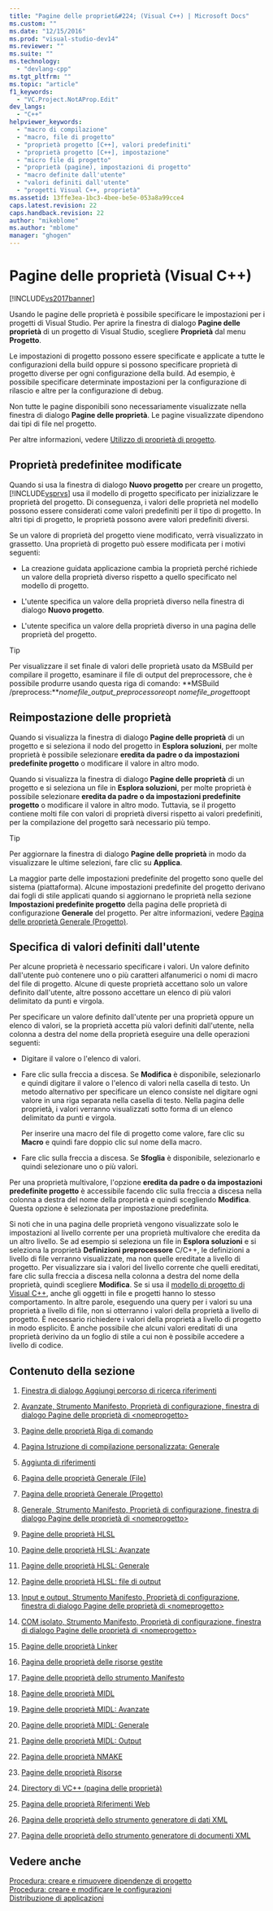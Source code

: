 ```yaml
---
title: "Pagine delle propriet&#224; (Visual C++) | Microsoft Docs"
ms.custom: ""
ms.date: "12/15/2016"
ms.prod: "visual-studio-dev14"
ms.reviewer: ""
ms.suite: ""
ms.technology: 
  - "devlang-cpp"
ms.tgt_pltfrm: ""
ms.topic: "article"
f1_keywords: 
  - "VC.Project.NotAProp.Edit"
dev_langs: 
  - "C++"
helpviewer_keywords: 
  - "macro di compilazione"
  - "macro, file di progetto"
  - "proprietà progetto [C++], valori predefiniti"
  - "proprietà progetto [C++], impostazione"
  - "micro file di progetto"
  - "proprietà (pagine), impostazioni di progetto"
  - "macro definite dall'utente"
  - "valori definiti dall'utente"
  - "progetti Visual C++, proprietà"
ms.assetid: 13ffe3ea-1bc3-4bee-be5e-053a8a99cce4
caps.latest.revision: 22
caps.handback.revision: 22
author: "mikeblome"
ms.author: "mblome"
manager: "ghogen"
---
```

# Pagine delle propriet&#224; (Visual C++)
[!INCLUDE[vs2017banner](../assembler/inline/includes/vs2017banner.md)]

Usando le pagine delle proprietà è possibile specificare le impostazioni per i progetti di Visual Studio.  Per aprire la finestra di dialogo **Pagine delle proprietà** di un progetto di Visual Studio, scegliere **Proprietà** dal menu **Progetto**.  
  
 Le impostazioni di progetto possono essere specificate e applicate a tutte le configurazioni della build oppure si possono specificare proprietà di progetto diverse per ogni configurazione della build.  Ad esempio, è possibile specificare determinate impostazioni per la configurazione di rilascio e altre per la configurazione di debug.  
  
 Non tutte le pagine disponibili sono necessariamente visualizzate nella finestra di dialogo **Pagine delle proprietà**.  Le pagine visualizzate dipendono dai tipi di file nel progetto.  
  
 Per altre informazioni, vedere [Utilizzo di proprietà di progetto](../ide/working-with-project-properties.md).  
  
## Proprietà predefinitee modificate  
 Quando si usa la finestra di dialogo **Nuovo progetto** per creare un progetto, [!INCLUDE[vsprvs](../assembler/masm/includes/vsprvs_md.md)] usa il modello di progetto specificato per inizializzare le proprietà del progetto.  Di conseguenza, i valori delle proprietà nel modello possono essere considerati come valori predefiniti per il tipo di progetto.   In altri tipi di progetto, le proprietà possono avere valori predefiniti diversi.  
  
 Se un valore di proprietà del progetto viene modificato, verrà visualizzato in grassetto.  Una proprietà di progetto può essere modificata per i motivi seguenti:  
  
-   La creazione guidata applicazione cambia la proprietà perché richiede un valore della proprietà diverso rispetto a quello specificato nel modello di progetto.  
  
-   L'utente specifica un valore della proprietà diverso nella finestra di dialogo **Nuovo progetto**.  
  
-   L'utente specifica un valore della proprietà diverso in una pagina delle proprietà del progetto.  
  
> [!TIP]
>  Per visualizzare il set finale di valori delle proprietà usato da MSBuild per compilare il progetto, esaminare il file di output del preprocessore, che è possibile produrre usando questa riga di comando: **MSBuild \/preprocess:***nomefile\_output\_preprocessore*opt *nomefile\_progetto*opt  
  
## Reimpostazione delle proprietà  
 Quando si visualizza la finestra di dialogo **Pagine delle proprietà** di un progetto e si seleziona il nodo del progetto in **Esplora soluzioni**, per molte proprietà è possibile selezionare **eredita da padre o da impostazioni predefinite progetto** o modificare il valore in altro modo.  
  
 Quando si visualizza la finestra di dialogo **Pagine delle proprietà** di un progetto e si seleziona un file in **Esplora soluzioni**, per molte proprietà è possibile selezionare **eredita da padre o da impostazioni predefinite progetto** o modificare il valore in altro modo.  Tuttavia, se il progetto contiene molti file con valori di proprietà diversi rispetto ai valori predefiniti, per la compilazione del progetto sarà necessario più tempo.  
  
> [!TIP]
>  Per aggiornare la finestra di dialogo **Pagine delle proprietà** in modo da visualizzare le ultime selezioni, fare clic su **Applica**.  
  
 La maggior parte delle impostazioni predefinite del progetto sono quelle del sistema \(piattaforma\).  Alcune impostazioni predefinite del progetto derivano dai fogli di stile applicati quando si aggiornano le proprietà nella sezione **Impostazioni predefinite progetto** della pagina delle proprietà di configurazione **Generale** del progetto.  Per altre informazioni, vedere [Pagina delle proprietà Generale \(Progetto\)](../ide/general-property-page-project.md).  
  
## Specifica di valori definiti dall'utente  
 Per alcune proprietà è necessario specificare i valori.  Un valore definito dall'utente può contenere uno o più caratteri alfanumerici o nomi di macro del file di progetto.  Alcune di queste proprietà accettano solo un valore definito dall'utente, altre possono accettare un elenco di più valori delimitato da punti e virgola.  
  
 Per specificare un valore definito dall'utente per una proprietà oppure un elenco di valori, se la proprietà accetta più valori definiti dall'utente, nella colonna a destra del nome della proprietà eseguire una delle operazioni seguenti:  
  
-   Digitare il valore o l'elenco di valori.  
  
-   Fare clic sulla freccia a discesa.  Se **Modifica** è disponibile, selezionarlo e quindi digitare il valore o l'elenco di valori nella casella di testo.  Un metodo alternativo per specificare un elenco consiste nel digitare ogni valore in una riga separata nella casella di testo.  Nella pagina delle proprietà, i valori verranno visualizzati sotto forma di un elenco delimitato da punti e virgola.  
  
     Per inserire una macro del file di progetto come valore, fare clic su **Macro** e quindi fare doppio clic sul nome della macro.  
  
-   Fare clic sulla freccia a discesa.  Se **Sfoglia** è disponibile, selezionarlo e quindi selezionare uno o più valori.  
  
 Per una proprietà multivalore, l'opzione **eredita da padre o da impostazioni predefinite progetto** è accessibile facendo clic sulla freccia a discesa nella colonna a destra del nome della proprietà e quindi scegliendo **Modifica**.  Questa opzione è selezionata per impostazione predefinita.  
  
 Si noti che in una pagina delle proprietà vengono visualizzate solo le impostazioni al livello corrente per una proprietà multivalore che eredita da un altro livello.  Se ad esempio si seleziona un file in **Esplora soluzioni** e si seleziona la proprietà **Definizioni preprocessore** C\/C\+\+, le definizioni a livello di file verranno visualizzate, ma non quelle ereditate a livello di progetto.  Per visualizzare sia i valori del livello corrente che quelli ereditati, fare clic sulla freccia a discesa nella colonna a destra del nome della proprietà, quindi scegliere **Modifica**.  Se si usa il [modello di progetto di Visual C\+\+](http://msdn.microsoft.com/it-it/06c1bbd9-4c79-4f97-ad6d-2b1dea8ecd1f), anche gli oggetti in file e progetti hanno lo stesso comportamento.  In altre parole, eseguendo una query per i valori su una proprietà a livello di file, non si otterranno i valori della proprietà a livello di progetto.  È necessario richiedere i valori della proprietà a livello di progetto in modo esplicito.  È anche possibile che alcuni valori ereditati di una proprietà derivino da un foglio di stile a cui non è possibile accedere a livello di codice.  
  
## Contenuto della sezione  
  
1.  [Finestra di dialogo Aggiungi percorso di ricerca riferimenti](http://msdn.microsoft.com/it-it/4520d80d-aa9f-4d11-b92b-2f64a1fd5cb2)  
  
2.  [Avanzate, Strumento Manifesto, Proprietà di configurazione, finestra di dialogo Pagine delle proprietà di \<nomeprogetto\>](../ide/advanced-manifest-tool.md)  
  
3.  [Pagine delle proprietà Riga di comando](../ide/command-line-property-pages.md)  
  
4.  [Pagina Istruzione di compilazione personalizzata: Generale](../ide/custom-build-step-property-page-general.md)  
  
5.  [Aggiunta di riferimenti](../ide/adding-references-in-visual-cpp-projects.md)  
  
6.  [Pagina delle proprietà Generale \(File\)](../ide/general-property-page-file.md)  
  
7.  [Pagina delle proprietà Generale \(Progetto\)](../ide/general-property-page-project.md)  
  
8.  [Generale, Strumento Manifesto, Proprietà di configurazione, finestra di dialogo Pagine delle proprietà di \<nomeprogetto\>](../ide/general-manifest-tool-configuration-properties.md)  
  
9. [Pagine delle proprietà HLSL](../ide/hlsl-property-pages.md)  
  
10. [Pagine delle proprietà HLSL: Avanzate](../ide/hlsl-property-pages-advanced.md)  
  
11. [Pagine delle proprietà HLSL: Generale](../ide/hlsl-property-pages-general.md)  
  
12. [Pagine delle proprietà HLSL: file di output](../ide/hlsl-property-pages-output-files.md)  
  
13. [Input e output, Strumento Manifesto, Proprietà di configurazione, finestra di dialogo Pagine delle proprietà di \<nomeprogetto\>](../ide/input-and-output-manifest-tool.md)  
  
14. [COM isolato, Strumento Manifesto, Proprietà di configurazione, finestra di dialogo Pagine delle proprietà di \<nomeprogetto\>](../ide/isolated-com-manifest-tool.md)  
  
15. [Pagine delle proprietà Linker](../ide/linker-property-pages.md)  
  
16. [Pagina delle proprietà delle risorse gestite](../ide/managed-resources-property-page.md)  
  
17. [Pagine delle proprietà dello strumento Manifesto](../ide/manifest-tool-property-pages.md)  
  
18. [Pagine delle proprietà MIDL](../ide/midl-property-pages.md)  
  
19. [Pagine delle proprietà MIDL: Avanzate](../ide/midl-property-pages-advanced.md)  
  
20. [Pagine delle proprietà MIDL: Generale](../ide/midl-property-pages-general.md)  
  
21. [Pagine delle proprietà MIDL: Output](../ide/midl-property-pages-output.md)  
  
22. [Pagina delle proprietà NMAKE](../ide/nmake-property-page.md)  
  
23. [Pagine delle proprietà Risorse](../ide/resources-property-pages.md)  
  
24. [Directory di VC\+\+ \(pagina delle proprietà\)](../ide/vcpp-directories-property-page.md)  
  
25. [Pagina delle proprietà Riferimenti Web](../ide/web-references-property-page.md)  
  
26. [Pagina delle proprietà dello strumento generatore di dati XML](../ide/xml-data-generator-tool-property-page.md)  
  
27. [Pagina delle proprietà dello strumento generatore di documenti XML](../ide/xml-document-generator-tool-property-pages.md)  
  
## Vedere anche  
 [Procedura: creare e rimuovere dipendenze di progetto](../Topic/How%20to:%20Create%20and%20Remove%20Project%20Dependencies.md)   
 [Procedura: creare e modificare le configurazioni](../Topic/How%20to:%20Create%20and%20Edit%20Configurations.md)   
 [Distribuzione di applicazioni](http://msdn.microsoft.com/it-it/4ff8881d-0daf-47e7-bfe7-774c625031b4)